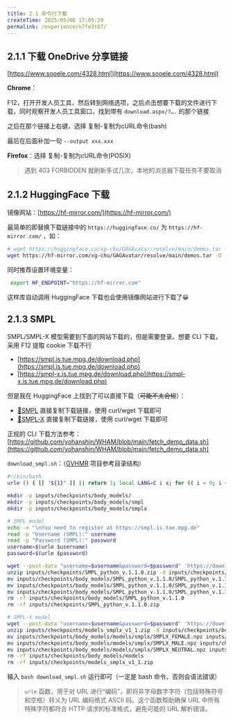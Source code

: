 ```yaml
---
title: 2.1 命令行下载
createTime: 2025/05/06 17:05:29
permalink: /experience/n7fe3t67/
---
```


## 2.1.1 下载 OneDrive 分享链接

[https://www.sooele.com/4328.html](https://www.sooele.com/4328.html)

**Chrome**：

F12，打开开发人员工具，然后转到网络选项，之后点击想要下载的文件进行下载，同时观察开发人员工具窗口，找到带有 `download.aspx/?….` 的那个链接

之后在那个链接上右键，选择 复制-复制为cURL命令(bash)

最后在后面补加一句 `--output xxx.xxx`

**Firefox**：选择 复制-复制为cURL命令(POSIX)

> 遇到 403 FORBIDDEN 就刷新多试几次，本地的浏览器下载任务不要取消

## 2.1.2 HuggingFace 下载

镜像网站：[https://hf-mirror.com/](https://hf-mirror.com/)

最简单的即替换下载链接中的 `https://huggingface.co/` 为 `https://hf-mirror.com/` ，如：

```bash
# wget https://huggingface.co/xg-chu/GAGAvatar/resolve/main/demos.tar -O ./demos.tar
wget https://hf-mirror.com/xg-chu/GAGAvatar/resolve/main/demos.tar -O ./demos.tar
```

同时推荐设置环境变量：

```bash
 export HF_ENDPOINT="https://hf-mirror.com"
```

这样库自动调用 HuggingFace 下载也会使用镜像网站进行下载了😀

## 2.1.3 SMPL

SMPL/SMPL-X 模型需要到下面的网站下载的，但是需要登录。想要 CLI 下载，采用 F12 提取 cookie 下载不行

- [https://smpl.is.tue.mpg.de/download.php](https://smpl.is.tue.mpg.de/download.php)
- [https://smpl-x.is.tue.mpg.de/download.php](https://smpl-x.is.tue.mpg.de/download.php)

但是我在 HuggingFace 上找到了可以直接下载（~~可能不太合规~~）：

- [🤗SMPL](https://huggingface.co/Nekochu/Models/tree/ba4cec1fe237a6d675e8d4b51d95b2acf8785067/VirtualMarker/httpssmpl.is.tue.mpg.dedownload.php%20SMPL) 直接复制下载链接，使用 curl/wget 下载即可
- [🤗SMPL-X](https://huggingface.co/Nekochu/Models/tree/main/VirtualMarker/httpssmpl-x.is.tue.mpg.dedownload.php) 直接复制下载链接，使用 curl/wget 下载即可



正规的 CLI 下载方法参考：[https://github.com/yohanshin/WHAM/blob/main/fetch_demo_data.sh](https://github.com/yohanshin/WHAM/blob/main/fetch_demo_data.sh)

`download_smpl.sh`：（[GVHMR](https://github.com/zju3dv/GVHMR) 项目参考目录结构）

```bash
#!/bin/bash
urle () { [[ "${1}" ]] || return 1; local LANG=C i x; for (( i = 0; i < ${#1}; i++ )); do x="${1:i:1}"; [[ "${x}" == [a-zA-Z0-9.~-] ]] && echo -n "${x}" || printf '%%%02X' "'${x}"; done; echo; }

mkdir -p inputs/checkpoints/body_models/
mkdir -p inputs/checkpoints/body_models/smpl
mkdir -p inputs/checkpoints/body_models/smplx

# SMPL model
echo -e "\nYou need to register at https://smpl.is.tue.mpg.de"
read -p "Username (SMPL):" username
read -p "Password (SMPL):" password
username=$(urle $username)
password=$(urle $password)

wget --post-data "username=$username&password=$password" 'https://download.is.tue.mpg.de/download.php?domain=smpl&sfile=SMPL_python_v.1.1.0.zip' -O './inputs/checkpoints/SMPL_python_v.1.1.0.zip' --no-check-certificate --continue
unzip inputs/checkpoints/SMPL_python_v.1.1.0.zip -d inputs/checkpoints/body_models/
mv inputs/checkpoints/body_models/SMPL_python_v.1.1.0/SMPL_python_v.1.1.0/smpl/models/basicmodel_f_lbs_10_207_0_v1.1.0.pkl inputs/checkpoints/body_models/smpl/SMPL_FEMALE.pkl
mv inputs/checkpoints/body_models/SMPL_python_v.1.1.0/SMPL_python_v.1.1.0/smpl/models/basicmodel_m_lbs_10_207_0_v1.1.0.pkl inputs/checkpoints/body_models/smpl/SMPL_MALE.pkl
mv inputs/checkpoints/body_models/SMPL_python_v.1.1.0/SMPL_python_v.1.1.0/smpl/models/basicmodel_neutral_lbs_10_207_0_v1.1.0.pkl inputs/checkpoints/body_models/smpl/SMPL_NEUTRAL.pkl
rm -rf inputs/checkpoints/body_models/SMPL_python_v.1.1.0
rm -rf inputs/checkpoints/SMPL_python_v.1.1.0.zip

# SMPL-X model
wget --post-data "username=$username&password=$password" 'https://download.is.tue.mpg.de/download.php?domain=smplx&sfile=models_smplx_v1_1.zip' -O './inputs/checkpoints/models_smplx_v1_1.zip' --no-check-certificate --continue
unzip inputs/checkpoints/models_smplx_v1_1.zip -d inputs/checkpoints/body_models/
mv inputs/checkpoints/body_models/models/smplx/SMPLX_FEMALE.npz inputs/checkpoints/body_models/smplx/SMPLX_FEMALE.npz
mv inputs/checkpoints/body_models/models/smplx/SMPLX_MALE.npz inputs/checkpoints/body_models/smplx/SMPLX_MALE.npz
mv inputs/checkpoints/body_models/models/smplx/SMPLX_NEUTRAL.npz inputs/checkpoints/body_models/smplx/SMPLX_NEUTRAL.npz
rm -rf inputs/checkpoints/body_models/models
rm -rf inputs/checkpoints/models_smplx_v1_1.zip
```

输入 `bash download_smpl.sh` 运行即可（一定是 bash 命令，否则会语法错误）

>  `urle` 函数，用于对 URL 进行“编码”，即将非字母数字字符（包括特殊符号和空格）转义为 URL 编码格式 ASCII 码。这个函数帮助确保 URL 中所有特殊字符都符合 HTTP 请求的标准格式，避免可能的 URL 解析错误。
